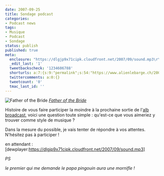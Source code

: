 ```yaml
---
date: 2007-09-25
title: Sondage podcast
categories:
- Podcast news
tags:
- Musique
- Podcast
- Sondage
status: publish
published: true
meta:
  enclosure: "https://dlgjp9x71cipk.cloudfront.net/2007/09/sound.mp3\r\n176\r\naudio/mpeg"
  _edit_last: '1'
  tweetbackscheck: '1234606788'
  shorturls: a:7:{s:9:"permalink";s:54:"https://www.alienlebarge.ch/2007/09/25/sondage-podcast/";s:7:"tinyurl";s:25:"https://tinyurl.com/bphds6";s:4:"isgd";s:17:"https://is.gd/ila1";s:5:"bitly";s:18:"https://bit.ly/70wx";s:5:"snipr";s:22:"https://snipr.com/ba5se";s:5:"snurl";s:22:"https://snurl.com/ba5se";s:7:"snipurl";s:24:"https://snipurl.com/ba5se";}
  twittercomments: a:0:{}
  tweetcount: '0'
  tmac_last_id: ''
---
```

<img src="https://farm2.static.flickr.com/1267/663815522_87c08e5a30.jpg" alt="Father of the Bride" />
<em><a title="photo sharing" href="https://www.flickr.com/photos/turekcsaba/663815522/">Father of the Bride</a></em>

Histoire de vous faire participer la moindre à la prochaine sortie de l'<a title="Les podcasts d'alienlebarge" href="https://www.alienlebarge.ch/podcast/">alb broadcast</a>, voici une question toute simple : qu'est-ce que vous aimeriez y trouver comme style de musique ?

Dans la mesure du possible, je vais tenter de répondre à vos attentes. N'hésitez pas à participer !

en attendant : [dewplayer:https://dlgjp9x71cipk.cloudfront.net/2007/09/sound.mp3]

<!--more-->

<em>PS</em>

<em>le premier qui me demande le papa pingouin aura une mornifle !</em>
